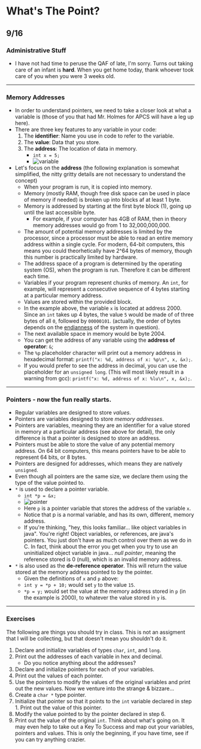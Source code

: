 # What's The Point?
## 9/16

### Administrative Stuff
 * I have not had time to peruse the QAF of late, I'm sorry. Turns out taking care of an infant is __hard__. When you get home today, thank whoever took care of you when you were 3 weeks old.
---

### Memory Addresses
 * In order to understand pointers, we need to take a closer look at what a variable is (those of you that had Mr. Holmes for APCS will have a leg up here).
 * There are three key features to any variable in your code:
   1. The __identifier__: Name you use in code to refer to the variable.
   2. The __value__: Data that you store.
   3. The __address__: The location of data in memory.
      * `int x = 5;`
      * ![variable](img/06_01_var.jpg)
 * Let's focus on the __address__ (the following explanation is somewhat simplified, the nitty gritty details are not necessary to understand the concept)
   * When your program is run, it is copied into memory.
   * Memory (mostly RAM, though free disk space can be used in place of memory if needed) is broken up into blocks af at least 1 byte.
   * Memory is addressed by starting at the first byte block (1), going up until the last accessible byte.
     * For example, if your computer has 4GB of RAM, then in theory memory addresses would go from 1 to 32,000,000,000.
   * The amount of potential memory addresses is limited by the processor, since a processor must be able to read an entire memory address within a single cycle. For modern, 64-bit computers, this means you could theorhetically have 2^64 bytes of memory, though this number is practically limited by hardware.
   * The address space of a program is determined by the operating system (OS), when the program is run. Therefore it can be different each time.
   * Variables if your program represent chunks of memory. An `int`, for example, will represent a consecutive sequence of 4 bytes starting at a particular memory address.
   * Values are stored within the provided block.
   * In the example above, the variable `x` is located at address 2000. Since an `int` takes up 4 bytes, the value `5` would be made of of three bytes of all `0`, followed by `00000101`. (actually, the order of bytes depends on the [endianness](https://en.wikipedia.org/wiki/Endianness) of the system in question).
   * The next available space in memory would be byte 2004.
   * You can get the address of any variable using the __address of operator__: `&`;
   * The `%p` placeholder character will print out a memory address in hexadecimal format: `printf("x: %d, address of x: %p\n", x, &x);`.
   * If you would prefer to see the address in decimal, you can use the placeholder for an `unsigned long`. (This will most likely result in a warning from gcc): `printf("x: %d, address of x: %lu\n", x, &x);`.
 
---
### Pointers - now the fun really starts.
 * Regular variables are designed to store _values_.
 * Pointers are variables designed to store _memory addresses_.
 * Pointers are variables, meaning they are an identifier for a value stored in memory at a particular address (see above for detail), the only difference is that a pointer is designed to store an address.
 * Pointers must be able to store the value of any potential memory address. On 64 bit computers, this means pointers have to be able to represent 64 bits, or 8 bytes. 
 * Pointers are designed for addresses, which means they are natively `unsigned`.
 * Even though all pointers are the same size, we declare them using the type of the value pointed to.
 * `*` is used to declare a pointer variable.
   * `int *p = &x;`
   * ![pointer](img/06_02_point.jpg)
   * Here `p` is a pointer variable that stores the address of the variable `x`.
   * Notice that p is a normal variable, and has its own, different, memory address.
   * If you're thinking, "hey, this looks familiar... like object variables in java". You're right! Object variables, or references, are java's pointers. You just don't have as much control over them as we do in C. In fact, think about the error you get when you try to use an uninitialized object variable in java... _null pointer_, meaning the reference stored is 0 (null), which is an invalid memory address.
 * `*` is also used as the __de-reference operator__. This will return the value stored at the memory address pointed to by the pointer. 
   * Given the definitions of `x` and `p` above:
   * `int y = *p + 10;` would set `y` to the value `15`.
   * `*p = y;` would set the value at the memory address stored in `p` (in the example is 2000), to whatever the value stored in `y` is.
 ___

### Exercises
The following are things you should try in class. This is not an assigment that I will be collecting, but that doesn't mean you shouldn't do it. 

 1. Declare and initialize variables of types `char`, `int`, and `long`.
 2. Print out the addresses of each variable in hex and decimal.
    * Do you notice anything about the addresses?
 3. Declare and initialize pointers for each of your variables.
 4. Print out the values of each pointer.
 5. Use the pointers to modify the values of the original variables and print out the new values.
 Now we venture into the strange & bizzare...
 6. Create a `char *` type pointer.
 7. Initialize that pointer so that it points to the `int` variable declared in step 1. Print out the value of this pointer.
 8. Modify the value pointed to by the pointer declared in step 6.
 9. Print out the value of the original `int`.
 Think about what's going on. It may even help to take out a Key To Success and map out your variables, pointers and values. This is only the beginning, if you have time, see if you can try anything crazier.
